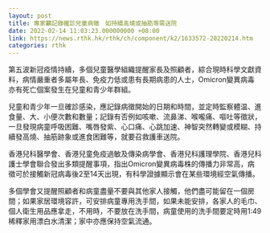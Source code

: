 ```yaml
---
layout: post
title: 專家籲記錄確診兒童病徵　如持續高燒或抽筋等需送院
date: 2022-02-14 11:03:23.000000000 +08:00
link: https://news.rthk.hk/rthk/ch/component/k2/1633572-20220214.htm
categories: rthk
---
```


第五波新冠疫情持續，多個兒童醫學組織提醒家長及照顧者，綜合現時科學文獻資料，病情嚴重者多屬年長、免疫力低或患有長期病患的人士，Omicron變異病毒亦有死亡個案發生在兒童和青少年群組。

兒童和青少年一旦確診感染，應記錄病徵開始的日期和時間，並定時監察體温、進食量、大、小便次數和數量；記錄有否例如咳嗽、流鼻涕、喉嚨痛、嘔吐等徵狀，一旦發現病童呼吸困難、嘴唇發紫、心口痛、心跳加速、神智突然轉變或模糊、持續發高燒、抽筋跡象或進食困難等，就要召救護車送院。

香港兒科醫學會、香港兒童免疫過敏及傳染病學會、香港兒科護理學院、香港兒科護士學會聯合發出多類提醒事項，指出Omicron變異病毒株的傳播力非常高，病徵可於接觸新冠病毒後2至14天出現，有科學證據顯示會在某些環境經空氣傳播。

多個學會又提醒照顧者和病童盡量不要與其他家人接觸，他們盡可能留在一個房間；如果家居環境容許，可安排病童專用洗手間，如果未能安排，各家人的毛巾、個人衛生用品應拿走，不用時，不要放在洗手間，病童使用的洗手間要定時用1:49 稀釋家用漂白水清潔；家中亦應保持空氣流通。
